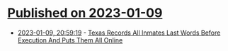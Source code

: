 # [Published on 2023-01-09](index.md)

* [2023-01-09, 20:59:19](https://news.ycombinator.com/item?id=34315969) - [Texas Records All Inmates Last Words Before Execution And Puts Them All Online](https://www.tdcj.texas.gov/death_row/dr_executed_offenders.html)
